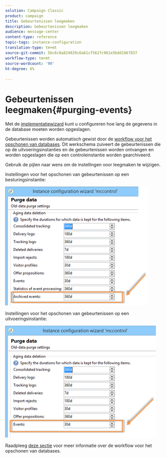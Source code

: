 ```yaml
---
solution: Campaign Classic
product: campaign
title: Gebeurtenissen leegmaken
description: Gebeurtenissen leegmaken
audience: message-center
content-type: reference
topic-tags: instance-configuration
translation-type: tm+mt
source-git-commit: 5bc6c8a824929c6a61cf562fc961e5bdd1867837
workflow-type: tm+mt
source-wordcount: '90'
ht-degree: 6%

---
```



# Gebeurtenissen leegmaken{#purging-events}

Met de [implementatiewizard](../../production/using/database-cleanup-workflow.md#deployment-wizard) kunt u configureren hoe lang de gegevens in de database moeten worden opgeslagen.

Gebeurtenissen worden automatisch gewist door de [workflow voor het opschonen van databases](../../production/using/database-cleanup-workflow.md). Dit werkschema zuiveert de gebeurtenissen die op de uitvoeringsinstanties en de gebeurtenissen worden ontvangen en worden opgeslagen die op een controleinstantie worden gearchiveerd.

Gebruik de pijlen naar wens om de instellingen voor leegmaken te wijzigen.

Instellingen voor het opschonen van gebeurtenissen op een besturingsinstantie:

![](assets/messagecenter_delete_events_001.png)

Instellingen voor het opschonen van gebeurtenissen op een uitvoeringsinstantie:

![](assets/messagecenter_delete_events_002.png)

Raadpleeg [deze sectie](../../production/using/database-cleanup-workflow.md) voor meer informatie over de workflow voor het opschonen van databases.
